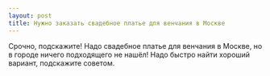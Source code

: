 ```yaml
---
layout: post 
title: Нужно заказать свадебное платье для венчания в Москве 
--- 
```

Срочно, подскажите! Надо свадебное платье для венчания в Москве, но в городе ничего подходящего не нашёл! Надо быстро найти хороший вариант, подскажите советом.